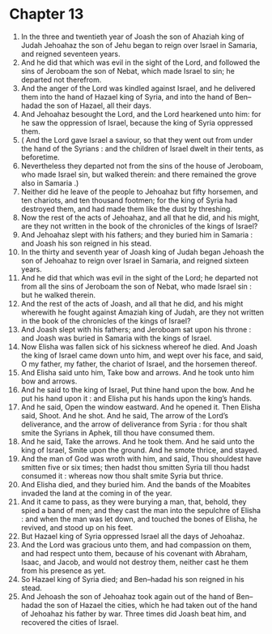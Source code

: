 # Chapter 13

1. In the three and twentieth year of Joash the son of Ahaziah king of Judah Jehoahaz the son of Jehu began to reign over Israel in Samaria, and reigned seventeen years.
2. And he did that which was evil in the sight of the Lord, and followed the sins of Jeroboam the son of Nebat, which made Israel to sin; he departed not therefrom.
3. And the anger of the Lord was kindled against Israel, and he delivered them into the hand of Hazael king of Syria, and into the hand of Ben–hadad the son of Hazael, all their days.
4. And Jehoahaz besought the Lord, and the Lord hearkened unto him: for he saw the oppression of Israel, because the king of Syria oppressed them.
5. ( And the Lord gave Israel a saviour, so that they went out from under the hand of the Syrians : and the children of Israel dwelt in their tents, as beforetime.
6. Nevertheless they departed not from the sins of the house of Jeroboam, who made Israel sin, but walked therein: and there remained the grove also in Samaria .)
7. Neither did he leave of the people to Jehoahaz but fifty horsemen, and ten chariots, and ten thousand footmen; for the king of Syria had destroyed them, and had made them like the dust by threshing.
8. Now the rest of the acts of Jehoahaz, and all that he did, and his might, are they not written in the book of the chronicles of the kings of Israel?
9. And Jehoahaz slept with his fathers; and they buried him in Samaria : and Joash his son reigned in his stead.
10. In the thirty and seventh year of Joash king of Judah began Jehoash the son of Jehoahaz to reign over Israel in Samaria, and reigned sixteen years.
11. And he did that which was evil in the sight of the Lord; he departed not from all the sins of Jeroboam the son of Nebat, who made Israel sin : but he walked therein.
12. And the rest of the acts of Joash, and all that he did, and his might wherewith he fought against Amaziah king of Judah, are they not written in the book of the chronicles of the kings of Israel?
13. And Joash slept with his fathers; and Jeroboam sat upon his throne : and Joash was buried in Samaria with the kings of Israel.
14. Now Elisha was fallen sick of his sickness whereof he died. And Joash the king of Israel came down unto him, and wept over his face, and said, O my father, my father, the chariot of Israel, and the horsemen thereof.
15. And Elisha said unto him, Take bow and arrows. And he took unto him bow and arrows.
16. And he said to the king of Israel, Put thine hand upon the bow. And he put his hand upon it : and Elisha put his hands upon the king’s hands.
17. And he said, Open the window eastward. And he opened it. Then Elisha said, Shoot. And he shot. And he said, The arrow of the Lord’s deliverance, and the arrow of deliverance from Syria : for thou shalt smite the Syrians in Aphek, till thou have consumed them.
18. And he said, Take the arrows. And he took them. And he said unto the king of Israel, Smite upon the ground. And he smote thrice, and stayed.
19. And the man of God was wroth with him, and said, Thou shouldest have smitten five or six times; then hadst thou smitten Syria till thou hadst consumed it : whereas now thou shalt smite Syria but thrice.
20. And Elisha died, and they buried him. And the bands of the Moabites invaded the land at the coming in of the year.
21. And it came to pass, as they were burying a man, that, behold, they spied a band of men; and they cast the man into the sepulchre of Elisha : and when the man was let down, and touched the bones of Elisha, he revived, and stood up on his feet.
22. But Hazael king of Syria oppressed Israel all the days of Jehoahaz.
23. And the Lord was gracious unto them, and had compassion on them, and had respect unto them, because of his covenant with Abraham, Isaac, and Jacob, and would not destroy them, neither cast he them from his presence as yet.
24. So Hazael king of Syria died; and Ben–hadad his son reigned in his stead.
25. And Jehoash the son of Jehoahaz took again out of the hand of Ben–hadad the son of Hazael the cities, which he had taken out of the hand of Jehoahaz his father by war. Three times did Joash beat him, and recovered the cities of Israel.

